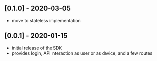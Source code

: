 ## [0.1.0] - 2020-03-05

* move to stateless implementation

## [0.0.1] - 2020-01-15

* initial release of the SDK
* provides login, API interaction as user or as device, and a few routes